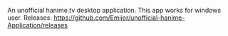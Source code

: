 An unofficial hanime.tv desktop application. This app works for windows user. Releases: https://github.com/Emijor/unofficial-hanime-Application/releases
